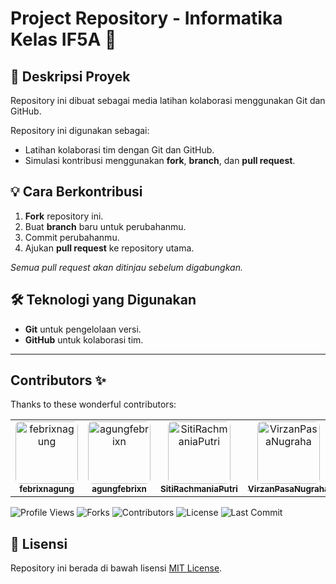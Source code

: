 # Project Repository - Informatika Kelas IF5A 🚀  

## 📌 Deskripsi Proyek  
Repository ini dibuat sebagai media latihan kolaborasi menggunakan Git dan GitHub.  

Repository ini digunakan sebagai:  
- Latihan kolaborasi tim dengan Git dan GitHub.  
- Simulasi kontribusi menggunakan **fork**, **branch**, dan **pull request**.  

## 💡 Cara Berkontribusi  
1. **Fork** repository ini.  
2. Buat **branch** baru untuk perubahanmu.  
3. Commit perubahanmu.  
4. Ajukan **pull request** ke repository utama.  

*Semua pull request akan ditinjau sebelum digabungkan.*  

## 🛠 Teknologi yang Digunakan  
- **Git** untuk pengelolaan versi.  
- **GitHub** untuk kolaborasi tim.  

---

## Contributors ✨

Thanks to these wonderful contributors:

<table>
  <tr>
    <td align="center">
      <a href="https://github.com/febrixnagung">
        <img src="https://avatars.githubusercontent.com/febrixnagung" style="width:100px; height:100px; object-fit:cover; border-radius:8px;" alt="febrixnagung"/><br />
        <sub><b>febrixnagung</b></sub>
      </a>
    </td>
    <td align="center">
      <a href="https://github.com/agungfebrixn">
        <img src="https://avatars.githubusercontent.com/agungfebrixn" style="width:100px; height:100px; object-fit:cover; border-radius:8px;" alt="agungfebrixn"/><br />
        <sub><b>agungfebrixn</b></sub>
      </a>
    </td>
    <td align="center">
      <a href="https://github.com/SitiRachmaniaPutri">
        <img src="https://avatars.githubusercontent.com/SitiRachmaniaPutri" style="width:100px; height:100px; object-fit:cover; border-radius:8px;" alt="SitiRachmaniaPutri"/><br />
        <sub><b>SitiRachmaniaPutri</b></sub>
      </a>
    </td>
    <td align="center">
      <a href="https://github.com/VirzanPasaNugraha">
        <img src="https://avatars.githubusercontent.com/VirzanPasaNugraha" style="width:100px; height:100px; object-fit:cover; border-radius:8px;" alt="VirzanPasaNugraha"/><br />
        <sub><b>VirzanPasaNugraha</b></sub>
      </a>
    </td>
    <td align="center">
      <a href="https://github.com/Sigitgit7">
        <img src="https://avatars.githubusercontent.com/Sigitgit7" style="width:100px; height:100px; object-fit:cover; border-radius:8px;" alt="Sigitgit7"/><br />
        <sub><b>Sigitgit7</b></sub>
      </a>
    </td>
  </tr>
</table>


<p align="left">
  <img src="https://komarev.com/ghpvc/?username=febrixnagung&label=Profile%20Views&color=0e75b6&style=flat" alt="Profile Views" />
  <img src="https://img.shields.io/github/forks/febrixnagung/Agung?style=social" alt="Forks" />
  <img src="https://img.shields.io/github/contributors/febrixnagung/Agung" alt="Contributors" />
  <img src="https://img.shields.io/github/license/febrixnagung/Agung" alt="License" />
  <img src="https://img.shields.io/github/last-commit/febrixnagung/Agung" alt="Last Commit" />
</p>

## 📜 Lisensi
Repository ini berada di bawah lisensi [MIT License](https://github.com/febrixnagung/Agung/blob/main/LICENSE).  
